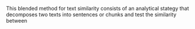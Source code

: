 This blended  method for text similarity consists of an analytical  stategy that decomposes two texts into  sentences or chunks  and test the similarity between 
